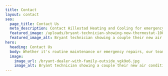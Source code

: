```yaml
---
title: Contact
layout: contact
seo:
  page_title: Contact Us
  meta_description: Contact Hillestad Heating and Cooling for emergency HVAC services or to learn more about our other complete HVAC services. We look forward to helping you!
  featured_image: /uploads/bryant-technician-showing-new-thermostat-1000.jpg
  featured_image_alt: Bryant technician showing a couple their new air conditioner
hero: 
  heading: Contact Us
  body: Whether it's routine maintenance or emergency repairs, our team of certified HVAC professionals is here to help you.
  image: 
    image_url: /bryant-dealer-with-family-outside_vgk9o6.jpg
    image_alt: Bryant technician showing a couple their new air conditioner
---
```

